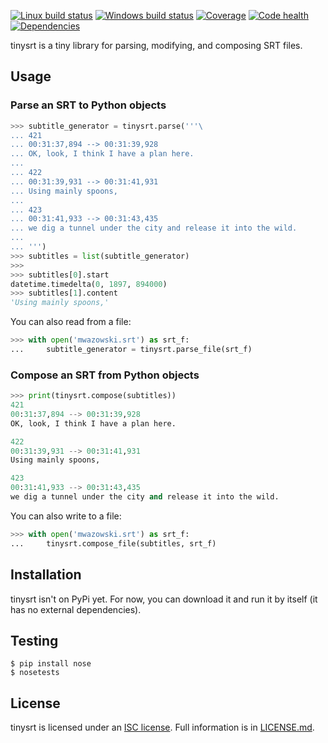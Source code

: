 [![Linux build status][travis-image]][travis-builds]
[![Windows build status][appveyor-image]][appveyor-builds]
[![Coverage][coveralls-image]][coveralls]
[![Code health][landscape-image]][landscape]
[![Dependencies][requires-image]][requires]

[travis-builds]: https://travis-ci.org/cdown/tinysrt
[travis-image]: https://img.shields.io/travis/cdown/tinysrt/master.svg?label=linux
[appveyor-builds]: https://ci.appveyor.com/project/cdown/tinysrt
[appveyor-image]: https://img.shields.io/appveyor/ci/cdown/tinysrt/master.svg?label=windows
[coveralls]: https://coveralls.io/r/cdown/tinysrt
[coveralls-image]: https://img.shields.io/coveralls/cdown/tinysrt/master.svg
[landscape]: https://landscape.io/github/cdown/tinysrt/master
[landscape-image]: https://landscape.io/github/cdown/tinysrt/master/landscape.svg
[requires]: https://requires.io/github/cdown/tinysrt/requirements/?branch=master
[requires-image]: https://img.shields.io/requires/github/cdown/tinysrt.svg?label=deps

tinysrt is a tiny library for parsing, modifying, and composing SRT files.

## Usage

### Parse an SRT to Python objects

```python
>>> subtitle_generator = tinysrt.parse('''\
... 421
... 00:31:37,894 --> 00:31:39,928
... OK, look, I think I have a plan here.
...
... 422
... 00:31:39,931 --> 00:31:41,931
... Using mainly spoons,
...
... 423
... 00:31:41,933 --> 00:31:43,435
... we dig a tunnel under the city and release it into the wild.
...
... ''')
>>> subtitles = list(subtitle_generator)
>>>
>>> subtitles[0].start
datetime.timedelta(0, 1897, 894000)
>>> subtitles[1].content
'Using mainly spoons,'
```

You can also read from a file:

```python
>>> with open('mwazowski.srt') as srt_f:
...     subtitle_generator = tinysrt.parse_file(srt_f)
```

### Compose an SRT from Python objects

```python
>>> print(tinysrt.compose(subtitles))
421
00:31:37,894 --> 00:31:39,928
OK, look, I think I have a plan here.

422
00:31:39,931 --> 00:31:41,931
Using mainly spoons,

423
00:31:41,933 --> 00:31:43,435
we dig a tunnel under the city and release it into the wild.

```

You can also write to a file:

```python
>>> with open('mwazowski.srt') as srt_f:
...     tinysrt.compose_file(subtitles, srt_f)
```

## Installation

tinysrt isn't on PyPi yet. For now, you can download it and run it by itself
(it has no external dependencies).

## Testing

    $ pip install nose
    $ nosetests

## License

tinysrt is licensed under an
[ISC license](http://en.wikipedia.org/wiki/ISC_license). Full information is in
[LICENSE.md](LICENSE.md).
